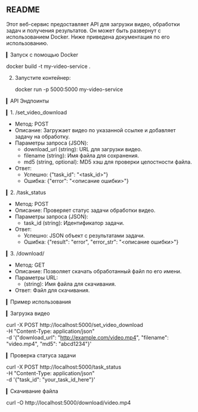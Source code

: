 ## README
Этот веб-сервис предоставляет API для загрузки видео, обработки задач и получения результатов. Он может быть развернут с использованием Docker. Ниже приведена документация по его использованию.

▎Запуск с помощью Docker

   
   docker build -t my-video-service .
   

2. Запустите контейнер:
   
   docker run -p 5000:5000 my-video-service
   

▎API Эндпоинты

▎1. /set_video_download

- Метод: POST
- Описание: Загружает видео по указанной ссылке и добавляет задачу на обработку.
- Параметры запроса (JSON):
  - download_url (string): URL для загрузки видео.
  - filename (string): Имя файла для сохранения.
  - md5 (string, optional): MD5 хэш для проверки целостности файла.
- Ответ:
  - Успешно: {"task_id": "<task_id>"}
  - Ошибка: {"error": "<описание ошибки>"}

▎2. /task_status

- Метод: POST
- Описание: Проверяет статус задачи обработки видео.
- Параметры запроса (JSON):
  - task_id (string): Идентификатор задачи.
- Ответ:
  - Успешно: JSON объект с результатами задачи.
  - Ошибка: {"result": "error", "error_str": "<описание ошибки>"}

▎3. /download/<filename>

- Метод: GET
- Описание: Позволяет скачать обработанный файл по его имени.
- Параметры URL:
  - <filename> (string): Имя файла для скачивания.
- Ответ: Файл для скачивания.

▎Пример использования

▎Загрузка видео

curl -X POST http://localhost:5000/set_video_download \
-H "Content-Type: application/json" \
-d '{"download_url": "http://example.com/video.mp4", "filename": "video.mp4", "md5": "abcd1234"}'


▎Проверка статуса задачи

curl -X POST http://localhost:5000/task_status \
-H "Content-Type: application/json" \
-d '{"task_id": "your_task_id_here"}'


▎Скачивание файла

curl -O http://localhost:5000/download/video.mp4

